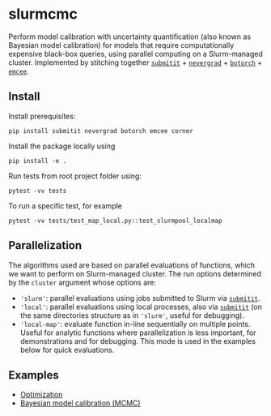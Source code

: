 # slurmcmc

Perform model calibration with uncertainty quantification (also known as Bayesian model calibration) for models that require computationally expensive black-box queries, using parallel computing on a Slurm-managed cluster.
Implemented by stitching together [``submitit``](https://github.com/facebookincubator/submitit) + [``nevergrad``](https://github.com/facebookresearch/nevergrad) + [``botorch``](https://github.com/pytorch/botorch) + [``emcee``](https://github.com/dfm/emcee).


## Install

Install prerequisites:

```
pip install submitit nevergrad botorch emcee corner
```

Install the package locally using
```
pip install -e .
```

Run tests from root project folder using:
```
pytest -vv tests
```

To run a specific test, for example
```
pytest -vv tests/test_map_local.py::test_slurmpool_localmap
```

## Parallelization

The algorithms used are based on parallel evaluations of functions, which we want to perform on Slurm-managed cluster.
The run options determined by the  `cluster` argument whose options are:
* `'slurm'`: parallel evaluations using jobs submitted to Slurm via [``submitit``](https://github.com/facebookincubator/submitit).
* `'local'`: parallel evaluations using local processes, also via [``submitit``](https://github.com/facebookincubator/submitit) (on the same directories structure as in `'slurm'`, useful for debugging).
* `'local-map'`: evaluate function in-line sequentially on multiple points. Useful for analytic functions where 
parallelization is less important, for demonstrations and for debugging. 
This mode is used in the examples below for quick evaluations.


## Examples

* [Optimization](examples/docs/optimization.md)
* [Bayesian model calibration (MCMC)](examples/docs/mcmc.md)
